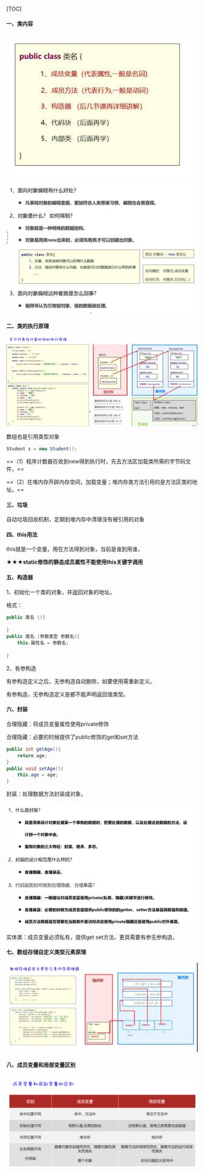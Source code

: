 [TOC]



#### 一、类内容

![image-20230215095601163](assets/image-20230215095601163.png)

![image-20230215095959309](assets/image-20230215095959309.png)

#### 二、类的执行原理

![image-20230407101408824](assets/image-20230407101408824.png)

数组也是引用类型对象

```java
Student s = new Student();
```

==（1）程序计数器在收到new得到执行时，先去方法区加载类所需的字节码文件，==

==（2）在堆内存开辟内存空间，加载变量；堆内存类方法引用的是方法区类的地址。==

#### 三、垃圾

自动垃圾回收机制，定期到堆内存中清理没有被引用的对象

#### 四、this用法

this就是一个变量，用在方法得到对象，当前是谁到用谁，

**★★★static修饰的静态成员属性不能使用this关键字调用**

#### 五、构造器

1、初始化一个类的对象，并返回对象的地址。

格式：

```java
public 类名 (){
		
}
public 类名 (参数类型 参数名){
    this.属性名 = 参数名;
		
}
```

2、有参构造

有参构造定义之后，无参构造自动删除，如要使用需重新定义。

有参构造，无参构造定义是都不能声明返回值类型。

#### 六、封装

合理隐藏：将成员变量属性使用private修饰

合理隐藏：必要的时候提供了public修饰的get和set方法

```java
public int getAge(){
    return age;
}
public void setAge(){
    this.age = age;
}
```

封装：处理数据方法封装成对象，

![image-20230215160701988](assets/image-20230215160701988.png)

实体类：成员变量必须私有，提供get set方法，更具需要有参无参构造，

#### 七、数组存储自定义类型元素原理

![image-20230215175309816](assets/image-20230215175309816.png)

#### 八、成员变量和局部变量区别

![image-20230215180011994](assets/image-20230215180011994.png)